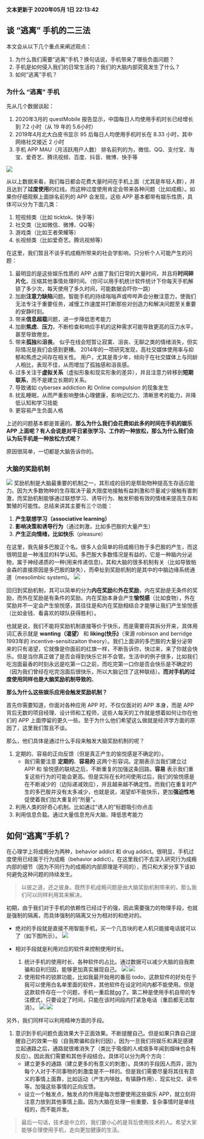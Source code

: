 **文本更新于 2020年05月 1日 22:13:42**
## 谈 “逃离” 手机的二三法
本文会从以下几个重点来阐述观点：
1. 为什么我们需要“逃离”手机？换句话说，手机带来了哪些负面问题？
2. 手机是如何侵入我们的日常生活的？我们的大脑内部究竟发生了什么？
3. 如何“逃离”手机？

### 为什么 “逃离” 手机
先从几个数据谈起：
1. 2020年3月的 questMobile 报告显示，中国每日人均使用手机时长已经增长到 7.2 小时（从 19 年的 5.6小时）
2. 2019年4月北大白皮书显示 95 后每日人均使用手机时长在 8.33 小时，其中网络社交接近 2 小时
3. 手机 APP MAU（月活跃用户人数） 排名前列的为，微信、QQ、支付宝、淘宝、爱奇艺、腾讯视频、百度、抖音、微博、快手等

![](images/2-escape-from-smart-phone/1.jpg)

从以上数据来看，我们每日都会花费大量时间在手机上面（尤其是年轻人群），并且达到了**过度使用**的红线。而这种过度使用肯定会带来各种问题（比如成瘾）。如果你仔细观察上面排名前列的 APP 会发现，这些 APP 基本都带有娱乐性质，具体可以分为下面几类：
1. 短视频类（比如 ticktok、快手等）
2. 社交类（比如微信、微博、QQ等）
3. 游戏类（比如王者荣耀等）
4. 长视频类（比如爱奇艺。腾讯视频等）

在这里，我们暂且不谈手机成瘾所带来的社会学影响，只分析个人可能产生的问题：
1. 最明显的是这些娱乐性质的 APP 占据了我们日常的大量时间，并且将**时间碎片化**，压缩其他事情处理时间。（你可以用手机统计软件统计下你每天手机解锁了多少次，每天使用了多久时间，可能数据会吓你一跳）
2. 加剧**注意力缺陷**问题。智能手机的持续嗡嗡声或哔哔声会分散注意力，使我们无法专注于重要任务，减慢工作速度并打断那些对创造力和解决问题至关重要的安静时刻。
3. 带来**信息超载**问题，进一步降低思考能力
4. 加剧**焦虑**、**压力**，不断检查和响应手机的这种需求可能导致更高的压力水平，甚至导致倦怠。
5. 带来**孤独**和**沮丧**。 似乎在线会短暂让寂寞、沮丧、无聊之类的情绪消失，但实际情况是我们会感到更糟。 2014年的一项研究发现，高社交媒体使用率与抑郁和焦虑之间存在相关性。 用户，尤其是青少年，倾向于在社交媒体上与同龄人相比，表现不佳，从而增加了孤独感和沮丧感。
6. 过多关注于**虚拟关系**（虚拟形象和现实形象的差异），并且注意力转移到**短期联系**，而不是建立长期的关系。
7. 导致诸如 cybersex addiction 和 Online compulsion 的现象发生
8. 扰乱睡眠，从而严重影响整体心理健康，影响记忆力、清晰思考的能力，并降低认知和学习技能
9. 更容易产生负面人格

上述的问题基本都是普遍的。**那么为什么我们会花费如此多的时间在手机的娱乐 APP 上面呢？有人会说是对平日紧张学习、工作的一种放松，那么为什么我们会认为玩手机是一种放松方式呢？**

原因很简单，一切都是大脑告诉你的。

### 大脑的奖励机制
![](images/2-escape-from-smart-phone/reward-sytem.png)
奖励机制是大脑最重要的机制之一，其形成的目的是帮助物种提高生存适应能力。因为大多数物种的生存取决于最大限度地接触有益刺激和尽量减少接触有害刺激，而奖励机制能够通过联想学习、诱导行为、触发积极有效的情绪来提高生存和繁殖的可能性。总结来讲其主要有三个功能：
1. **产生联想学习（associative learning）**
2. **影响决策和诱导行为**（通过刺激，比如多巴胺的大量产生）
3. **产生正向情绪，比如快乐**（pleasure）

在这里，我先替多巴胺正个名。很多人会简单的将成瘾归咎于多巴胺的产生，而这很明显是一种浅显的科学认知。多巴胺大多数情况是有益的，它是一种脑内分泌物，属于神经递质的一种(用来传递信息)，其和大脑的很多机制有关（比如导致帕金森的直接原因是多巴胺的缺失），而牵扯到奖励机制的是其中的中脑边缘系统通道（mesolimbic system)。
![](images/2-escape-from-smart-phone/dopamine.jpg)

回归到奖励机制，其可以简单的分为**内在奖励**和**外在奖励**，内在奖励是无条件的奖励，而外在奖励是有条件的奖励。内在奖励本身会产生**愉悦感**（比如食物），外在奖励并不一定会产生愉悦感，其往往是和内在奖励相结合才能够让我们产生愉悦感（比如金钱、看喜欢的球队获得胜利）。

也就是说，我们不能将奖励机制直接等价于快乐，而是需要将其拆分开来，具体用词汇表示就是 **wanting（渴望）** 和 **liking(快乐)**（来源 robinson and berridge 1993年的 incentive-sensitizaiton theory）。我们上面讲的多巴胺的大量分泌带来的只有渴望，它就像是你面前的红旗一样，不断告诉你，快过来，来了你就会快乐。但是当你真正做了是否会得到快乐它并不会管。生活中的例子很多，比如我们吃泡面最香的时刻永远是吃第一口之前，而吃完第一口你是否会快乐是不确定的（因为我们曾经在吃完泡面后很快乐，所以大脑记住了这种联结）。**而对手机的过度使用同样也是大脑奖励机制导致的**。


**那么为什么这些娱乐应用会触发奖励机制？**

首先你需要知道，你面对各种应用 APP 时，不仅仅面对的 APP 本身，而是 APP 背后无数的项目经理、设计师和工程师，这些人每天的工作就是想着如何让你在他们的 APP 上面停留的更久一些。至于为什么他们希望这么做就是经济学方面的原因了，这里我们暂且不谈。

那么，他们具体是通过什么手段来触发大脑奖励机制的呢？
1. 定期的、容易的正向反馈（但是真正产生的愉悦感是不确定的）。
    - 我们需要注意 **定期的**、**容易的** 这两个形容词。定期表示当我们建立过 APP 和 愉悦感的联结之后，不断重复的加强这条回路。**容易** 表示我们重复这些行为的可能会更高。但是实际在长时间使用过后，我们的愉悦感是在不断减少的（边际递减效应），并且越来越不确定性。而我们在重复时产生的多巴胺并没有太多减少，也就是说，渴望却不能快乐，更加**强迫性地**促使着我们加大重复的“剂量”。
2. 利用人类的好奇心机制。比如通过“诱人的”标题吸引你点击
3. 利用信息负载。通过大量信息充斥大脑，降低思考能力

## 如何“逃离”手机？
在心理学上将成瘾分为两种，behavior addict 和 drug addict。很明显，手机过度使用已经属于行为成瘾（behavior addict）。在这里我们不去深入研究行为成瘾内部的细节（因为不同行为的成瘾的内部原理是不同的），而只和大家分享下该如何避免这种问题的持续发生。

> 以彼之道，还之彼身。既然手机成瘾问题是由大脑奖励机制带来的，那么我们可以同样利用其来解决。

初期，由于我们对于手机的依赖性已经过于的强，因此需要强力的物理手段，也就是强制的隔离，而具体强制的隔离又分为相对的和绝对的。
- 绝对的手段就是直接不用智能手机，买一个几百块的老人机只能接电话就可以了（如下图所示）。
![](images/2-escape-from-smart-phone/phone.png)

- 相对手段就是利用对应的软件来控制使用时长。
  1. 统计手机的使用时长、各种软件的占比。通过数据可以减少大脑的自我欺骗和自利归因，能够更加真实展现自己。
    ![](images/2-escape-from-smart-phone/time-using-1.jpg)
    ![](images/2-escape-from-smart-phone/time-using-2.jpg)
  2. 使用软件的锁屏功能，比如我最开始用的番茄 todo，这款软件的好处在于我可以使用白名单里面的软件，其他软件在设定时间内都不能使用。但是这款软件存在一个问题，手机一重启就gg了。第二种是使用手机自带的专注模式，只要设定了时间，只能在该时间段内打紧急电话（重启都无法取消）。
    ![](images/2-escape-from-smart-phone/todo.jpg)
    ![](images/2-escape-from-smart-phone/focus.jpg)

另外，我们同样可以利用精神方面的手段。
1. 意识到手机问题负面效果大于正面效果。不断提醒自己。但是如果只靠自己提醒自己的效果一般（自我欺骗和自利归因），因为一旦我们将娱乐和满足感建立起通路之后，通路就很难消失了（类比于吸烟的人戒烟多年闻到烟味也会有反应）。因此我们需要和其他手段结合。具体可以分为两个方向：
    - 建立更多的通路（建立更多的有意义的刺激）。具体的手段因人而异，因为每个人对于不同事物的刺激度是不一样的。但是我们需要尽量将其往有意义的事情上面靠，比如运动（产生内啡肽，有镇静作用）、现实社交、读书等。加强这些事情的正向反馈。
    - 设立一个触发点，触发点的作用是每次想要使用这些娱乐 APP，就立刻将注意力放到其他事情上面。因为大脑在处理一些重要、复杂事情时是单线程的，而不能并发。


> 最后一句话，技术是中立的，我们要小心的是背后使用技术的人。希望大家能够合理使用手机，走向更加健康的生活。



